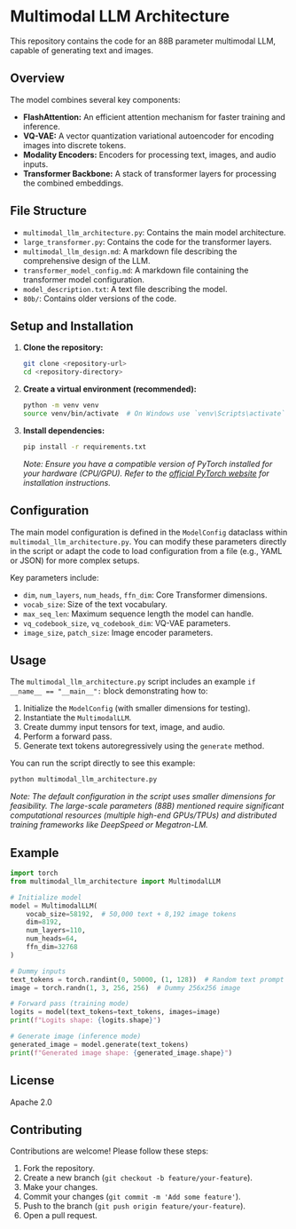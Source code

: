 # Multimodal LLM Architecture

This repository contains the code for an 88B parameter multimodal LLM, capable of generating text and images.

## Overview

The model combines several key components:

*   **FlashAttention:**  An efficient attention mechanism for faster training and inference.
*   **VQ-VAE:**  A vector quantization variational autoencoder for encoding images into discrete tokens.
*   **Modality Encoders:**  Encoders for processing text, images, and audio inputs.
*   **Transformer Backbone:**  A stack of transformer layers for processing the combined embeddings.

## File Structure

*   `multimodal_llm_architecture.py`:  Contains the main model architecture.
*   `large_transformer.py`: Contains the code for the transformer layers.
*   `multimodal_llm_design.md`:  A markdown file describing the comprehensive design of the LLM.
*   `transformer_model_config.md`: A markdown file containing the transformer model configuration.
*   `model_description.txt`: A text file describing the model.
*   `80b/`: Contains older versions of the code.

## Setup and Installation

1.  **Clone the repository:**
    ```bash
    git clone <repository-url>
    cd <repository-directory>
    ```

2.  **Create a virtual environment (recommended):**
    ```bash
    python -m venv venv
    source venv/bin/activate  # On Windows use `venv\Scripts\activate`
    ```

3.  **Install dependencies:**
    ```bash
    pip install -r requirements.txt
    ```
    *Note: Ensure you have a compatible version of PyTorch installed for your hardware (CPU/GPU). Refer to the [official PyTorch website](https://pytorch.org/) for installation instructions.*

## Configuration

The main model configuration is defined in the `ModelConfig` dataclass within `multimodal_llm_architecture.py`. You can modify these parameters directly in the script or adapt the code to load configuration from a file (e.g., YAML or JSON) for more complex setups.

Key parameters include:
*   `dim`, `num_layers`, `num_heads`, `ffn_dim`: Core Transformer dimensions.
*   `vocab_size`: Size of the text vocabulary.
*   `max_seq_len`: Maximum sequence length the model can handle.
*   `vq_codebook_size`, `vq_codebook_dim`: VQ-VAE parameters.
*   `image_size`, `patch_size`: Image encoder parameters.

## Usage

The `multimodal_llm_architecture.py` script includes an example `if __name__ == "__main__":` block demonstrating how to:
1.  Initialize the `ModelConfig` (with smaller dimensions for testing).
2.  Instantiate the `MultimodalLLM`.
3.  Create dummy input tensors for text, image, and audio.
4.  Perform a forward pass.
5.  Generate text tokens autoregressively using the `generate` method.

You can run the script directly to see this example:
```bash
python multimodal_llm_architecture.py
```
*Note: The default configuration in the script uses smaller dimensions for feasibility. The large-scale parameters (88B) mentioned require significant computational resources (multiple high-end GPUs/TPUs) and distributed training frameworks like DeepSpeed or Megatron-LM.*

## Example

```python
import torch
from multimodal_llm_architecture import MultimodalLLM

# Initialize model
model = MultimodalLLM(
    vocab_size=58192,  # 50,000 text + 8,192 image tokens
    dim=8192,
    num_layers=110,
    num_heads=64,
    ffn_dim=32768
)

# Dummy inputs
text_tokens = torch.randint(0, 50000, (1, 128))  # Random text prompt
image = torch.randn(1, 3, 256, 256)  # Dummy 256x256 image

# Forward pass (training mode)
logits = model(text_tokens=text_tokens, images=image)
print(f"Logits shape: {logits.shape}")

# Generate image (inference mode)
generated_image = model.generate(text_tokens)
print(f"Generated image shape: {generated_image.shape}")
```

## License

Apache 2.0

## Contributing

Contributions are welcome! Please follow these steps:
1. Fork the repository.
2. Create a new branch (`git checkout -b feature/your-feature`).
3. Make your changes.
4. Commit your changes (`git commit -m 'Add some feature'`).
5. Push to the branch (`git push origin feature/your-feature`).
6. Open a pull request.
